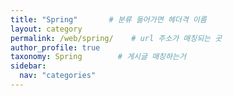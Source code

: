 ```yaml
---
title: "Spring"       # 분류 들어가면 헤더격 이름
layout: category
permalink: /web/spring/    # url 주소가 매칭되는 곳
author_profile: true
taxonomy: Spring        # 게시글 매칭하는거
sidebar:
  nav: "categories"
---
```

